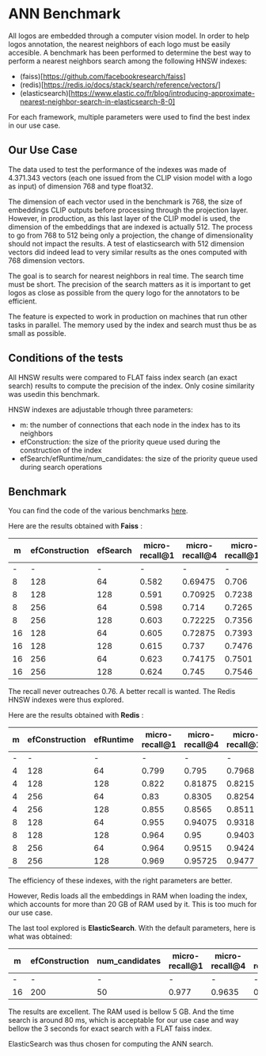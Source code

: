 # ANN Benchmark

All logos are embedded through a computer vision model.
In order to help logos annotation, the nearest neighbors of each logo must be easily accesible.
A benchmark has been performed to determine the best way to perform a nearest neighbors search among the following HNSW indexes:

- (faiss)[https://github.com/facebookresearch/faiss]
- (redis)[https://redis.io/docs/stack/search/reference/vectors/]
- (elasticsearch)[https://www.elastic.co/fr/blog/introducing-approximate-nearest-neighbor-search-in-elasticsearch-8-0]

For each framework, multiple parameters were used to find the best index in our use case.

## Our Use Case

The data used to test the performance of the indexes was made of 4.371.343 vectors (each one issued from the CLIP vision model with a logo as input) of dimension 768 and type float32.

The dimension of each vector used in the benchmark is 768, the size of embeddings CLIP outputs before processing through the projection layer. However, in production, as this last layer of the CLIP model is used, the dimension of the embeddings that are indexed is actually 512. The process to go from 768 to 512 being only a projection, the change of dimensionality should not impact the results. A test of elasticsearch with 512 dimension vectors did indeed lead to very similar results as the ones computed with 768 dimension vectors.  

The goal is to search for nearest neighbors in real time.
The search time must be short.
The precision of the search matters as it is important to get logos as close as possible from the query logo for the annotators to be efficient.

The feature is expected to work in production on machines that run other tasks in parallel.
The memory used by the index and search must thus be as small as possible.

## Conditions of the tests

All HNSW results were compared to FLAT faiss index search (an exact search) results to compute the precision of the index.
Only cosine similarity was usedin this benchmark.

HNSW indexes are adjustable trhough three parameters:

- m: the number of connections that each node in the index has to its neighbors
- efConstruction:  the size of the priority queue used during the construction of the index
- efSearch/efRuntime/num_candidates: the size of the priority queue used during search operations

## Benchmark

You can find the code of the various benchmarks [here](https://github.com/openfoodfacts/openfoodfacts-ai/tree/d74dba0/logo-ann/benchmarks/ANN_benchmark).

Here are the results obtained with **Faiss** :

| m  | efConstruction | efSearch | micro-recall@1 | micro-recall@4 | micro-recall@10 | micro-recall@50 | micro-recall@100 |
|----|----------------|----------|----------------|----------------|-----------------|-----------------|------------------|
| -  | -              | -        | -              | -              | -               | -               | -                |
| 8  | 128            | 64       | 0.582          | 0.69475        | 0.706           | 0.70754         | 0.6829           |
| 8  | 128            | 128      | 0.591          | 0.70925        | 0.7238          | 0.72874         | 0.72166          |
| 8  | 256            | 64       | 0.598          | 0.714          | 0.7265          | 0.72542         | 0.70022          |
| 8  | 256            | 128      | 0.603          | 0.72225        | 0.7356          | 0.74082         | 0.7346           |
| 16 | 128            | 64       | 0.605          | 0.72875        | 0.7393          | 0.74212         | 0.72658          |
| 16 | 128            | 128      | 0.615          | 0.737          | 0.7476          | 0.75206         | 0.74833          |
| 16 | 256            | 64       | 0.623          | 0.74175        | 0.7501          | 0.75244         | 0.73805          |
| 16 | 256            | 128      | 0.624          | 0.745          | 0.7546          | 0.7581          | 0.75509          |

The recall never outreaches 0.76. 
A better recall is wanted.
The Redis HNSW indexes were thus explored.

Here are the results obtained with **Redis** :

| m | efConstruction | efRuntime | micro-recall@1 | micro-recall@4 | micro-recall@10 | micro-recall@50 | micro-recall@100 |
|---|----------------|-----------|----------------|----------------|-----------------|-----------------|------------------|
| - | -              | -         | -              | -              | -               | -               | -                |
| 4 | 128            | 64        | 0.799          | 0.795          | 0.7968          | 0.76916         | 0.72839          |
| 4 | 128            | 128       | 0.822          | 0.81875        | 0.8215          | 0.79918         | 0.76812          |
| 4 | 256            | 64        | 0.83           | 0.8305         | 0.8254          | 0.79126         | 0.74795          |
| 4 | 256            | 128       | 0.855          | 0.8565         | 0.8511          | 0.82204         | 0.78854          |
| 8 | 128            | 64        | 0.955          | 0.94075        | 0.9318          | 0.90614         | 0.88248          |
| 8 | 128            | 128       | 0.964          | 0.95           | 0.9403          | 0.91784         | 0.90007          |
| 8 | 256            | 64        | 0.964          | 0.9515         | 0.9424          | 0.91672         | 0.89339          |
| 8 | 256            | 128       | 0.969          | 0.95725        | 0.9477          | 0.92514         | 0.90855          |

The efficiency of these indexes, with the right parameters are better.

However, Redis loads all the embeddings in RAM when loading the index, which accounts for more than 20 GB of RAM used by it.
This is too much for our use case.

The last tool explored is **ElasticSearch**.
With the default parameters, here is what was obtained:

| m  | efConstruction | num_candidates | micro-recall@1 | micro-recall@4 | micro-recall@10 | micro-recall@50 | micro-recall@100 |
|----|----------------|----------------|----------------|----------------|-----------------|-----------------|------------------|
| -  | -              | -              | -              | -              | -               | -               | -                |
| 16 | 200            | 50             | 0.977          | 0.9635         | 0.9533          | 0.93832         | 0.93512          |

The results are excellent. 
The RAM used is bellow 5 GB.
And the time search is around 80 ms, which is acceptable for our use case and way bellow the 3 seconds for exact search with a FLAT faiss index.

ElasticSearch was thus chosen for computing the ANN search.